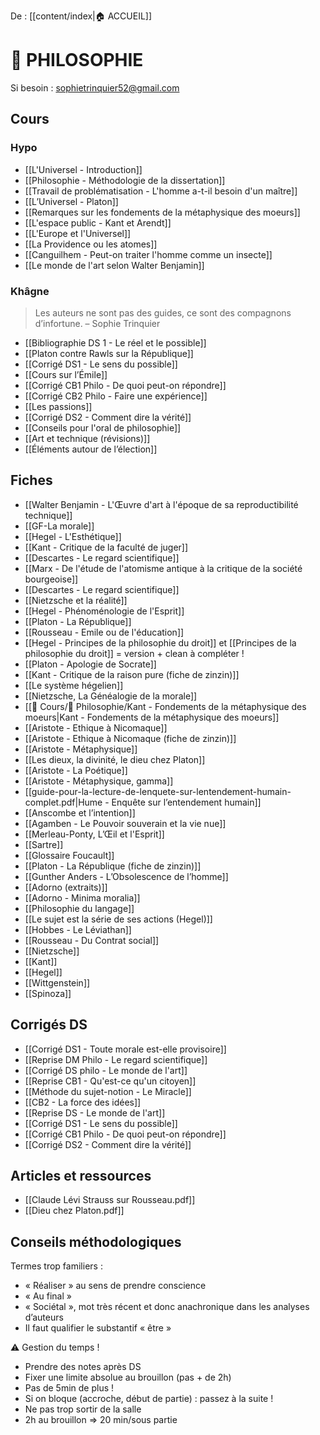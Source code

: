 De : [[content/index|🏠 ACCUEIL]]

# 💭 PHILOSOPHIE

Si besoin : sophietrinquier52@gmail.com 
## Cours 

### Hypo 

- [[L'Universel - Introduction]]
- [[Philosophie - Méthodologie de la dissertation]]
- [[Travail de problématisation - L'homme a-t-il besoin d'un maître]]
- [[L’Universel - Platon]] 
- [[Remarques sur les fondements de la métaphysique des moeurs]]
- [[L'espace public - Kant et Arendt]] 
- [[L'Europe et l'Universel]]
- [[La Providence ou les atomes]]
- [[Canguilhem - Peut-on traiter l'homme comme un insecte]] 
- [[Le monde de l'art selon Walter Benjamin]]

### Khâgne 

> Les auteurs ne sont pas des guides, ce sont des compagnons d’infortune. – Sophie Trinquier 

- [[Bibliographie DS 1 - Le réel et le possible]] 
- [[Platon contre Rawls sur la République]]  
- [[Corrigé DS1 - Le sens du possible]] 
- [[Cours sur l’Émile]] 
- [[Corrigé CB1 Philo - De quoi peut-on répondre]] 
- [[Corrigé CB2 Philo - Faire une expérience]] 
- [[Les passions]] 
- [[Corrigé DS2 - Comment dire la vérité]] 
- [[Conseils pour l'oral de philosophie]] 
- [[Art et technique (révisions)]] 
- [[Éléments autour de l’élection]] 

## Fiches 

- [[Walter Benjamin - L'Œuvre d'art à l'époque de sa reproductibilité technique]]
- [[GF-La morale]]
- [[Hegel - L'Esthétique]]
- [[Kant - Critique de la faculté de juger]]
- [[Descartes - Le regard scientifique]]
- [[Marx - De l'étude de l'atomisme antique à la critique de la société bourgeoise]]
- [[Descartes - Le regard scientifique]]
- [[Nietzsche et la réalité]]
- [[Hegel - Phénoménologie de l'Esprit]]
- [[Platon - La République]] 
- [[Rousseau - Emile ou de l'éducation]] 
- [[Hegel - Principes de la philosophie du droit]] et [[Principes de la philosophie du droit]] = version + clean à compléter ! 
- [[Platon - Apologie de Socrate]] 
- [[Kant - Critique de la raison pure (fiche de zinzin)]] 
- [[Le système hégelien]] 
- [[Nietzsche, La Généalogie de la morale]] 
- [[📁 Cours/📁 Philosophie/Kant - Fondements de la métaphysique des moeurs|Kant - Fondements de la métaphysique des moeurs]] 
- [[Aristote - Ethique à Nicomaque]] 
- [[Aristote - Ethique à Nicomaque (fiche de zinzin)]] 
- [[Aristote - Métaphysique]] 
- [[Les dieux, la divinité, le dieu chez Platon]] 
- [[Aristote - La Poétique]] 
- [[Aristote - Métaphysique, gamma]] 
- [[guide-pour-la-lecture-de-lenquete-sur-lentendement-humain-complet.pdf|Hume - Enquête sur l’entendement humain]] 
- [[Anscombe et l’intention]] 
- [[Agamben - Le Pouvoir souverain et la vie nue]] 
- [[Merleau-Ponty, L’Œil et l'Esprit]] 
- [[Sartre]] 
- [[Glossaire Foucault]] 
- [[Platon - La République (fiche de zinzin)]] 
- [[Gunther Anders - L’Obsolescence de l’homme]] 
- [[Adorno (extraits)]] 
- [[Adorno - Minima moralia]] 
- [[Philosophie du langage]] 
- [[Le sujet est la série de ses actions (Hegel)]] 
- [[Hobbes - Le Léviathan]] 
- [[Rousseau - Du Contrat social]]
- [[Nietzsche]] 
- [[Kant]] 
- [[Hegel]] 
- [[Wittgenstein]] 
- [[Spinoza]] 

## Corrigés DS

- [[Corrigé DS1 - Toute morale est-elle provisoire]]  
- [[Reprise DM Philo - Le regard scientifique]]
- [[Corrigé DS philo - Le monde de l'art]]
- [[Reprise CB1 - Qu'est-ce qu'un citoyen]]
- [[Méthode du sujet-notion - Le Miracle]] 
- [[CB2 - La force des idées]] 
- [[Reprise DS - Le monde de l'art]] 
- [[Corrigé DS1 - Le sens du possible]]
- [[Corrigé CB1 Philo - De quoi peut-on répondre]]
- [[Corrigé DS2 - Comment dire la vérité]] 

## Articles et ressources 

- [[Claude Lévi Strauss sur Rousseau.pdf]]
- [[Dieu chez Platon.pdf]] 

## Conseils méthodologiques

Termes trop familiers : 
- « Réaliser » au sens de prendre conscience 
- « Au final »
- « Sociétal », mot très récent et donc anachronique dans les analyses d’auteurs
- Il faut qualifier le substantif « être » 

⚠ Gestion du temps ! 
- Prendre des notes après DS 
- Fixer une limite absolue au brouillon (pas + de 2h) 
- Pas de 5min de plus ! 
- Si on bloque (accroche, début de partie) : passez à la suite ! 
- Ne pas trop sortir de la salle 
- 2h au brouillon ⇒ 20 min/sous partie 


